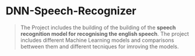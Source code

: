 # DNN-Speech-Recognizer
> The Project includes the building of the building of the **speech recognition model for recognising the english speech**.
> The project includes different Machine Learning models and comparisons bettween them and different tecniques for imroving the models.
